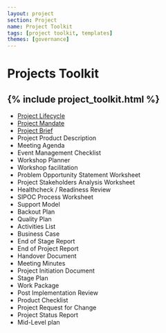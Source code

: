 ```yaml
---
layout: project
section: Project
name: Project Toolkit
tags: [project toolkit, templates]
themes: [governance]
---
```

# Projects Toolkit

{% include project_toolkit.html %}
---

- [Project Lifecycle](lifecycle)
- [Project Mandate](project_mandate)
- [Project Brief](project_brief)
- Project Product Description
- Meeting Agenda
- Event Management Checklist
- Workshop Planner
- Workshop facilitation
- Problem Opportunity Statement Worksheet
- Project Stakeholders Analysis Worksheet
- Healthcheck / Readiness Review
- SIPOC Process Worksheet
- Support Model
- Backout Plan
- Quality Plan
- Activities List
- Business Case
- End of Stage Report
- End of Project Report
- Handover Document
- Meeting Minutes
- Project Initiation Document
- Stage Plan
- Work Package
- Post Implementation Review
- Product Checklist
- Project Request for Change
- Project Status Report
- Mid-Level plan
